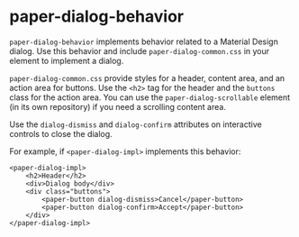 # paper-dialog-behavior

`paper-dialog-behavior` implements behavior related to a Material Design dialog. Use this behavior
and include `paper-dialog-common.css` in your element to implement a dialog.

`paper-dialog-common.css` provide styles for a header, content area, and an action area for buttons.
Use the `<h2>` tag for the header and the `buttons` class for the action area. You can use the
`paper-dialog-scrollable` element (in its own repository) if you need a scrolling content area.

Use the `dialog-dismiss` and `dialog-confirm` attributes on interactive controls to close the
dialog.

For example, if `<paper-dialog-impl>` implements this behavior:

    <paper-dialog-impl>
        <h2>Header</h2>
        <div>Dialog body</div>
        <div class="buttons">
            <paper-button dialog-dismiss>Cancel</paper-button>
            <paper-button dialog-confirm>Accept</paper-button>
        </div>
    </paper-dialog-impl>
